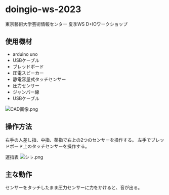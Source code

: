# doingio-ws-2023
東京藝術大学芸術情報センター 夏季WS D+IOワークショップ  

## 使用機材

- arduino uno
- USBケーブル
- ブレッドボード
- 圧電スピーカー
- 静電容量式タッチセンサー
- 圧力センサー
- ジャンパー線
- USBケーブル

![CAD画像.png](/Users/shimazuyuri/Documents/GitHub/doingio-ws-2023/shimazu)

## 操作方法

右手の人差し指、中指、薬指で右上の2つのセンサーを操作する。
左手でブレッドボード上のタッチセンサーを操作する。

運指表
![シ♭.png](/Users/shimazuyuri/Documents/GitHub/doingio-ws-2023/shimazu)

## 主な動作
センサーをタッチしたまま圧力センサーに力をかけると、音が出る。

